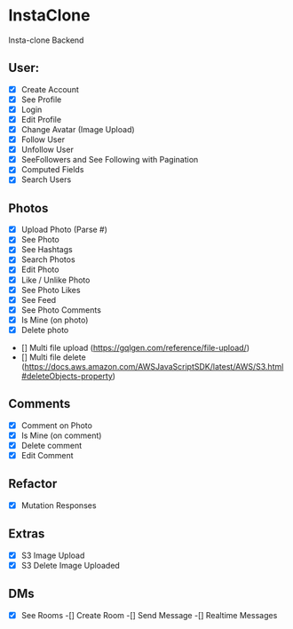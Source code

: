 # InstaClone

Insta-clone Backend

## User:

- [x] Create Account
- [x] See Profile
- [x] Login
- [x] Edit Profile
- [x] Change Avatar (Image Upload)
- [x] Follow User
- [x] Unfollow User
- [x] SeeFollowers and See Following with Pagination
- [x] Computed Fields
- [x] Search Users

## Photos

- [x] Upload Photo (Parse #)
- [x] See Photo
- [x] See Hashtags
- [x] Search Photos
- [x] Edit Photo
- [x] Like / Unlike Photo
- [x] See Photo Likes
- [x] See Feed
- [x] See Photo Comments
- [x] Is Mine (on photo)
- [x] Delete photo
- [] Multi file upload (https://gqlgen.com/reference/file-upload/)
- [] Multi file delete (https://docs.aws.amazon.com/AWSJavaScriptSDK/latest/AWS/S3.html#deleteObjects-property)

## Comments

- [x] Comment on Photo
- [x] Is Mine (on comment)
- [x] Delete comment
- [x] Edit Comment

## Refactor

- [x] Mutation Responses

## Extras

- [x] S3 Image Upload
- [x] S3 Delete Image Uploaded

## DMs

-[x] See Rooms
-[] Create Room
-[] Send Message
-[] Realtime Messages
